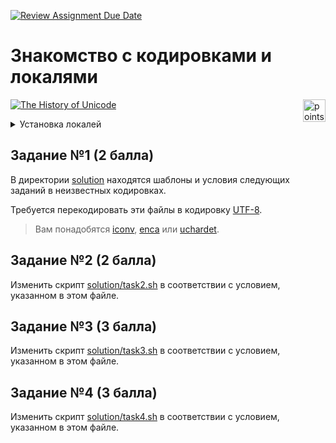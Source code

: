 [![Review Assignment Due Date](https://classroom.github.com/assets/deadline-readme-button-22041afd0340ce965d47ae6ef1cefeee28c7c493a6346c4f15d667ab976d596c.svg)](https://classroom.github.com/a/Ht6ALUgd)
# Знакомство с кодировками и локалями

<img alt="points bar" align="right" height="36" src="../../blob/badges/.github/badges/points-bar.svg" />

[![The History of Unicode](https://imgs.xkcd.com/comics/the_history_of_unicode_2x.png)](https://xkcd.com/1953/)

<details>
  <summary>Установка локалей</summary>

Вывести список всех локалей, установленных в вашей системе, можно с помощью
```console
$ locale -a
C
C.utf8
POSIX
en_US.utf8
...
```

Если необходимой локали нет в списке, то ее можно сгенерировать с помощью
```console
$ sudo locale-gen xx_YY.UTF-8
Generating locales (this might take a while)...
  xx_YY.UTF-8... done
Generation complete.
```

</details>

## Задание №1 (2 балла)

В директории [solution](/solution) находятся шаблоны и условия следующих заданий
в неизвестных кодировках.

Требуется перекодировать эти файлы в кодировку [UTF-8](https://en.wikipedia.org/wiki/UTF-8).

> Вам понадобятся [iconv](https://linux.die.net/man/1/iconv), [enca](https://linux.die.net/man/1/enca)
> или [uchardet](https://www.freedesktop.org/wiki/Software/uchardet/).

## Задание №2 (2 балла)

Изменить скрипт [solution/task2.sh](/solution/task2.sh) в соответствии с условием,
указанном в этом файле.

## Задание №3 (3 балла)

Изменить скрипт [solution/task3.sh](/solution/task3.sh) в соответствии с условием,
указанном в этом файле.

## Задание №4 (3 балла)

Изменить скрипт [solution/task4.sh](/solution/task4.sh) в соответствии с условием,
указанном в этом файле.
